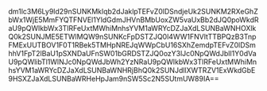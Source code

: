 dm1lc3M6Ly9ld29nSUNKMklqb2dJaklpTEFvZ0lDSndjeUk2SUNKM2RXeGhZbWx1WjE5MmFYQTFNVEl1YldGdmJHVnBMbUoxZW5vaUxBb2dJQ0poWkdRaU9pQWlkbWx3TlRFeUxtMWhiMnhsYVM1aWRYcDZJaXdLSUNBaWNHOXlkQ0k2SUNJME5ETWlMQW9nSUNKcFpDSTZJQ0l4WW1FNVltTTBPQzB3TnpFMExUUTBOV1F0T1RBek5TMHpNREJqWWpCbU16SXhZemdpTEFvZ0lDSmhhV1FpT2lBaU1pSXNDaUFnSW01bGRDSTZJQ0ozY3lJc0NpQWdJblI1Y0dVaU9pQWlibTl1WlNJc0NpQWdJbWh2YzNRaU9pQWlkbWx3TlRFeUxtMWhiMnhsYVM1aWRYcDZJaXdLSUNBaWNHRjBhQ0k2SUNJdllXWTRZV1ExWkdGbE9HSXZJaXdLSUNBaWRHeHpJam9nSW5Sc2N5SUtmUW89IA==

